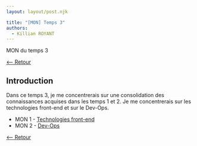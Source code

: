 ```yaml
---
layout: layout/post.njk

title: "[MON] Temps 3"
authors:
  - Killian ROYANT
---
```


<!-- début résumé -->

MON du temps 3
<!-- fin résumé -->

[<-- Retour](../)

## Introduction

Dans ce temps 3, je me concentrerais sur une consolidation des connaissances acquises dans les temps 1 et 2. Je me concentrerais sur les technologies front-end et sur le Dev-Ops.

- MON 1 - [Technologies front-end](technologies)
- MON 2 - [Dev-Ops](devops)

[<-- Retour](../)
